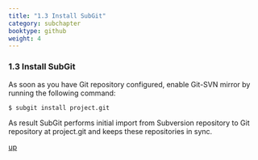 ```yaml
---
title: "1.3 Install SubGit"
category: subchapter
booktype: github
weight: 4
---
```


### 1.3 Install SubGit

As soon as you have Git repository configured, enable Git-SVN mirror by running the following command:

    $ subgit install project.git
	
As result SubGit performs initial import from Subversion repository to Git repository at project.git and keeps these repositories in sync.

[up](#up)